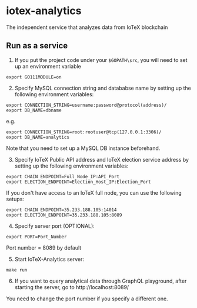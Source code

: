 # iotex-analytics
The independent service that analyzes data from IoTeX blockchain

## Run as a service
1. If you put the project code under your `$GOPATH\src`, you will need to set up an environment variable
```
export GO111MODULE=on
```

2. Specify MySQL connection string and datababse name by setting up the following environment variables:
```
export CONNECTION_STRING=username:password@protocol(address)/
export DB_NAME=dbname
```
e.g. 
```
export CONNECTION_STRING=root:rootuser@tcp(127.0.0.1:3306)/
export DB_NAME=analytics
```
Note that you need to set up a MySQL DB instance beforehand.

3. Specify IoTeX Public API address and IoTeX election service address by setting up the following environment variables:
```
export CHAIN_ENDPOINT=Full_Node_IP:API_Port
export ELECTION_ENDPOINT=Election_Host_IP:Election_Port
```
If you don't have access to an IoTeX full node, you can use the following setups:
```
export CHAIN_ENDPOINT=35.233.188.105:14014
export ELECTION_ENDPOINT=35.233.188.105:8089
```

4. Specify server port (OPTIONAL):
```
export PORT=Port_Number
```
Port number = 8089 by default

5. Start IoTeX-Analytics server:
```
make run
```

6. If you want to query analytical data through GraphQL playground, after starting the server, go to http://localhost:8089/

You need to change the port number if you specify a different one. 
